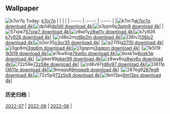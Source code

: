 ## Wallpaper
![k7or7q](https://w.wallhaven.cc/full/k7/wallhaven-k7or7q.png) Today: [k7or7q](https://th.wallhaven.cc/small/k7/k7or7q.jpg)
|      |      |      |
| :----: | :----: | :----: |
|![k7or7q](https://th.wallhaven.cc/small/k7/k7or7q.jpg)[k7or7q download 4k](https://wallhaven.cc/w/k7or7q)|![dp1dll](https://th.wallhaven.cc/small/dp/dp1dll.jpg)[dp1dll download 4k](https://wallhaven.cc/w/dp1dll)|![o3pjm9](https://th.wallhaven.cc/small/o3/o3pjm9.jpg)[o3pjm9 download 4k](https://wallhaven.cc/w/o3pjm9)|
|![57xjw7](https://th.wallhaven.cc/small/57/57xjw7.jpg)[57xjw7 download 4k](https://wallhaven.cc/w/57xjw7)|![z8wl1y](https://th.wallhaven.cc/small/z8/z8wl1y.jpg)[z8wl1y download 4k](https://wallhaven.cc/w/z8wl1y)|![k7y926](https://th.wallhaven.cc/small/k7/k7y926.jpg)[k7y926 download 4k](https://wallhaven.cc/w/k7y926)|
|![rd8e2m](https://th.wallhaven.cc/small/rd/rd8e2m.jpg)[rd8e2m download 4k](https://wallhaven.cc/w/rd8e2m)|![l36lv2](https://th.wallhaven.cc/small/l3/l36lv2.jpg)[l36lv2 download 4k](https://wallhaven.cc/w/l36lv2)|![o3or35](https://th.wallhaven.cc/small/o3/o3or35.jpg)[o3or35 download 4k](https://wallhaven.cc/w/o3or35)|
|![q27l5l](https://th.wallhaven.cc/small/q2/q27l5l.jpg)[q27l5l download 4k](https://wallhaven.cc/w/q27l5l)|![j3gp6m](https://th.wallhaven.cc/small/j3/j3gp6m.jpg)[j3gp6m download 4k](https://wallhaven.cc/w/j3gp6m)|![j3gqpm](https://th.wallhaven.cc/small/j3/j3gqpm.jpg)[j3gqpm download 4k](https://wallhaven.cc/w/j3gqpm)|
|![1k5l19](https://th.wallhaven.cc/small/1k/1k5l19.jpg)[1k5l19 download 4k](https://wallhaven.cc/w/1k5l19)|![e7kw6o](https://th.wallhaven.cc/small/e7/e7kw6o.jpg)[e7kw6o download 4k](https://wallhaven.cc/w/e7kw6o)|![6oxk1w](https://th.wallhaven.cc/small/6o/6oxk1w.jpg)[6oxk1w download 4k](https://wallhaven.cc/w/6oxk1w)|
|![pker99](https://th.wallhaven.cc/small/pk/pker99.jpg)[pker99 download 4k](https://wallhaven.cc/w/pker99)|![z8wv6o](https://th.wallhaven.cc/small/z8/z8wv6o.jpg)[z8wv6o download 4k](https://wallhaven.cc/w/z8wv6o)|![72z59e](https://th.wallhaven.cc/small/72/72z59e.jpg)[72z59e download 4k](https://wallhaven.cc/w/72z59e)|
|![rd8v97](https://th.wallhaven.cc/small/rd/rd8v97.jpg)[rd8v97 download 4k](https://wallhaven.cc/w/rd8v97)|![l3611p](https://th.wallhaven.cc/small/l3/l3611p.jpg)[l3611p download 4k](https://wallhaven.cc/w/l3611p)|![9mqqq8](https://th.wallhaven.cc/small/9m/9mqqq8.jpg)[9mqqq8 download 4k](https://wallhaven.cc/w/9mqqq8)|
|![287eg9](https://th.wallhaven.cc/small/28/287eg9.jpg)[287eg9 download 4k](https://wallhaven.cc/w/287eg9)|![72z5p9](https://th.wallhaven.cc/small/72/72z5p9.jpg)[72z5p9 download 4k](https://wallhaven.cc/w/72z5p9)|![9m13px](https://th.wallhaven.cc/small/9m/9m13px.jpg)[9m13px download 4k](https://wallhaven.cc/w/9m13px)|

### 历史归档：
[2022-07](https://github.com/april-projects/april-wallpaper/tree/main/picture/2022-07/) | [2022-08](https://github.com/april-projects/april-wallpaper/tree/main/picture/2022-08/) | [2022-06](https://github.com/april-projects/april-wallpaper/tree/main/picture/2022-06/) | 